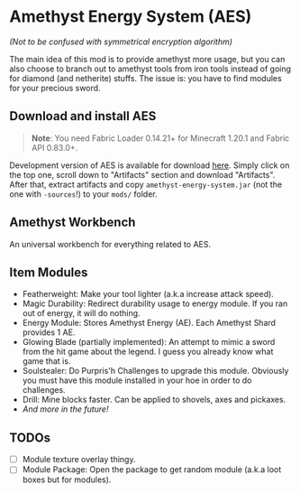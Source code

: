 # Amethyst Energy System (AES)
_(Not to be confused with symmetrical encryption algorithm)_

The main idea of this mod is to provide amethyst more usage, but you can also choose to branch out to amethyst tools from iron tools instead of going for diamond (and netherite) stuffs. The issue is: you have to find modules for your precious sword.

## Download and install AES
> **Note**: You need Fabric Loader 0.14.21+ for Minecraft 1.20.1 and Fabric API 0.83.0+.

Development version of AES is available for download [here](https://github.com/nahkd123/amethyst-energy-system/actions). Simply click on the top one, scroll down to "Artifacts" section and download "Artifacts". After that, extract artifacts and copy ``amethyst-energy-system.jar`` (not the one with ``-sources``!) to your ``mods/`` folder.

## Amethyst Workbench
An universal workbench for everything related to AES.

## Item Modules
- Featherweight: Make your tool lighter (a.k.a increase attack speed).
- Magic Durability: Redirect durability usage to energy module. If you ran out of energy, it will do nothing.
- Energy Module: Stores Amethyst Energy (AE). Each Amethyst Shard provides 1 AE.
- Glowing Blade (partially implemented): An attempt to mimic a sword from the hit game about the legend. I guess you already know what game that is.
- Soulstealer: Do Purpris'h Challenges to upgrade this module. Obviously you must have this module installed in your hoe in order to do challenges.
- Drill: Mine blocks faster. Can be applied to shovels, axes and pickaxes.
- _And more in the future!_

## TODOs
- [ ] Module texture overlay thingy.
- [ ] Module Package: Open the package to get random module (a.k.a loot boxes but for modules).
